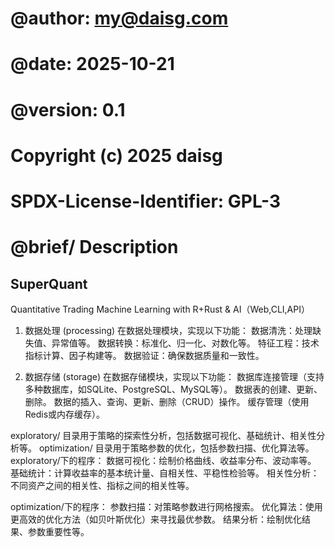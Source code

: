 # @author: my@daisg.com
# @date: 2025-10-21
# @version: 0.1
# Copyright (c) 2025 daisg
# SPDX-License-Identifier: GPL-3
# @brief/ Description
## SuperQuant
Quantitative Trading Machine Learning with R+Rust & AI（Web,CLI,API）


1. 数据处理 (processing)
在数据处理模块，实现以下功能：
数据清洗：处理缺失值、异常值等。
数据转换：标准化、归一化、对数化等。
特征工程：技术指标计算、因子构建等。
数据验证：确保数据质量和一致性。

2. 数据存储 (storage)
在数据存储模块，实现以下功能：
数据库连接管理（支持多种数据库，如SQLite、PostgreSQL、MySQL等）。
数据表的创建、更新、删除。
数据的插入、查询、更新、删除（CRUD）操作。
缓存管理（使用Redis或内存缓存）。

exploratory/ 目录用于策略的探索性分析，包括数据可视化、基础统计、相关性分析等。
optimization/ 目录用于策略参数的优化，包括参数扫描、优化算法等。
exploratory/下的程序：
数据可视化：绘制价格曲线、收益率分布、波动率等。
基础统计：计算收益率的基本统计量、自相关性、平稳性检验等。
相关性分析：不同资产之间的相关性、指标之间的相关性等。

optimization/下的程序：
参数扫描：对策略参数进行网格搜索。
优化算法：使用更高效的优化方法（如贝叶斯优化）来寻找最优参数。
结果分析：绘制优化结果、参数重要性等。

